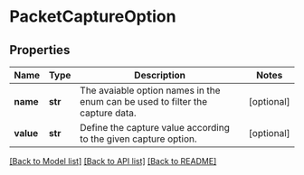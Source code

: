 # PacketCaptureOption

## Properties
Name | Type | Description | Notes
------------ | ------------- | ------------- | -------------
**name** | **str** | The avaiable option names in the enum can be used to filter the capture data. | [optional] 
**value** | **str** | Define the capture value according to the given capture option. | [optional] 

[[Back to Model list]](../README.md#documentation-for-models) [[Back to API list]](../README.md#documentation-for-api-endpoints) [[Back to README]](../README.md)

